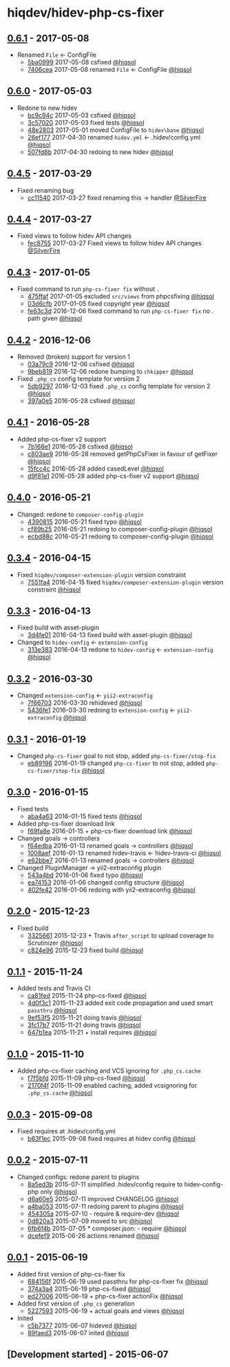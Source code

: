 # hiqdev/hidev-php-cs-fixer

## [0.6.1] - 2017-05-08

- Renamed `File` <- ConfigFile
    - [5ba0999] 2017-05-08 csfixed [@hiqsol]
    - [7406cea] 2017-05-08 renamed `File` <- ConfigFile [@hiqsol]

## [0.6.0] - 2017-05-03

- Redone to new hidev
    - [bc9c94c] 2017-05-03 csfixed [@hiqsol]
    - [3c57020] 2017-05-03 fixed tests [@hiqsol]
    - [48e2803] 2017-05-01 moved ConfigFile to `hidev\base` [@hiqsol]
    - [26ef177] 2017-04-30 renamed `hidev.yml` <- .hidev/config.yml [@hiqsol]
    - [507fd8b] 2017-04-30 redoing to new hidev [@hiqsol]

## [0.4.5] - 2017-03-29

- Fixed renaming bug
    - [cc11540] 2017-03-27 fixed renaming this -> handler [@SilverFire]

## [0.4.4] - 2017-03-27

- Fixed views to follow hidev API changes
    - [fec8755] 2017-03-27 Fixed views to follow hidev API changes [@SilverFire]

## [0.4.3] - 2017-01-05

- Fixed command to run `php-cs-fixer fix` without `.`
    - [475ffaf] 2017-01-05 excluded `src/views` from phpcsfixing [@hiqsol]
    - [03d6cfb] 2017-01-05 fixed copyright year [@hiqsol]
    - [fe63c3d] 2016-12-06 fixed command to run `php-cs-fixer fix` no . path given [@hiqsol]

## [0.4.2] - 2016-12-06

- Removed (broken) support for version 1
    - [03a79c9] 2016-12-06 csfixed [@hiqsol]
    - [9beb819] 2016-12-06 redone bumping to `chkipper` [@hiqsol]
- Fixed `.php_cs` config template for version 2
    - [5db9297] 2016-12-03 fixed `.php_cs` config template for version 2 [@hiqsol]
    - [397a0e5] 2016-05-28 csfixed [@hiqsol]

## [0.4.1] - 2016-05-28

- Added php-cs-fixer v2 support
    - [7b168e1] 2016-05-28 csfixed [@hiqsol]
    - [c803ae9] 2016-05-28 removed getPhpCsFixer in favour of getFixer [@hiqsol]
    - [15fcc4c] 2016-05-28 added casedLevel [@hiqsol]
    - [d9f81e1] 2016-05-28 added php-cs-fixer v2 support [@hiqsol]

## [0.4.0] - 2016-05-21

- Changed: redone to `composer-config-plugin`
    - [4390815] 2016-05-21 fixed typo [@hiqsol]
    - [cf89b25] 2016-05-21 redoing to composer-config-plugin [@hiqsol]
    - [ecbd88c] 2016-05-21 redoing to composer-config-plugin [@hiqsol]

## [0.3.4] - 2016-04-15

- Fixed `hiqdev/composer-extension-plugin` version constraint
    - [7551fa4] 2016-04-15 fixed `hiqdev/composer-extension-plugin` version constraint [@hiqsol]

## [0.3.3] - 2016-04-13

- Fixed build with asset-plugin
    - [3d4fe01] 2016-04-13 fixed build with asset-plugin [@hiqsol]
- Changed to `hidev-config` <- `extension-config`
    - [313e383] 2016-04-13 redone to `hidev-config` <- `extension-config` [@hiqsol]

## [0.3.2] - 2016-03-30

- Changed `extension-config` <- `yii2-extraconfig`
    - [7f66703] 2016-03-30 rehideved [@hiqsol]
    - [5436fe1] 2016-03-30 redoing to `extension-config` <- `yii2-extraconfig` [@hiqsol]

## [0.3.1] - 2016-01-19

- Changed `php-cs-fixer` goal to not stop, added `php-cs-fixer/stop-fix`
    - [eb89196] 2016-01-19 changed `php-cs-fixer` to not stop, added `php-cs-fixer/stop-fix` [@hiqsol]

## [0.3.0] - 2016-01-15

- Fixed tests
    - [aba4a63] 2016-01-15 fixed tests [@hiqsol]
- Added php-cs-fixer download link
    - [f69fa8e] 2016-01-15 + php-cs-fixer download link [@hiqsol]
- Changed goals -> controllers
    - [f64edba] 2016-01-13 renamed goals -> controllers [@hiqsol]
    - [1008aef] 2016-01-13 renamed hidev-travis <- hidev-travis-ci [@hiqsol]
    - [e62bbe7] 2016-01-13 renamed goals -> controllers [@hiqsol]
- Changed PluginManager -> yii2-extraconfig plugin
    - [543a4bd] 2016-01-06 fixed typo [@hiqsol]
    - [ea74153] 2016-01-06 changed config structure [@hiqsol]
    - [402fe42] 2016-01-06 redoing with yii2-extraconfig [@hiqsol]

## [0.2.0] - 2015-12-23

- Fixed build
    - [3325661] 2015-12-23 + Travis `after_script` to upload coverage to Scrutinizer [@hiqsol]
    - [c824e96] 2015-12-23 fixed build [@hiqsol]

## [0.1.1] - 2015-11-24

- Added tests and Travis CI
    - [ca81fed] 2015-11-24 php-cs-fixed [@hiqsol]
    - [4d0f3c1] 2015-11-23 added exit code propagation and used smart `passthru` [@hiqsol]
    - [9ef53f5] 2015-11-21 doing travis [@hiqsol]
    - [3fc17b7] 2015-11-21 doing travis [@hiqsol]
    - [647b1ea] 2015-11-21 + install requires [@hiqsol]

## [0.1.0] - 2015-11-10

- Added php-cs-fixer caching and VCS ignoring for `.php_cs.cache`
    - [f7f5bfd] 2015-11-09 php-cs-fixed [@hiqsol]
    - [2170f4f] 2015-11-09 enabled caching, added vcsignoring for `.php_cs.cache` [@hiqsol]

## [0.0.3] - 2015-09-08

- Fixed requires at .hidev/config.yml
    - [b63f1ec] 2015-09-08 fixed requires at hidev config [@hiqsol]

## [0.0.2] - 2015-07-11

- Changed configs: redone parent to plugins
    - [8a5ed3b] 2015-07-11 simplified .hidev/config require to hidev-config-php only [@hiqsol]
    - [d6a60e5] 2015-07-11 improved CHANGELOG [@hiqsol]
    - [a4ba053] 2015-07-11 redoing parent to plugins [@hiqsol]
    - [454305a] 2015-07-10 - require & require-dev [@hiqsol]
    - [0d820a3] 2015-07-09 moved to src [@hiqsol]
    - [6fb6f4b] 2015-07-05 * composer.json: - require [@hiqsol]
    - [dcefef9] 2015-06-26 actions renamed [@hiqsol]

## [0.0.1] - 2015-06-19

- Added first version of php-cs-fixer fix
    - [684156f] 2015-06-19 used passthru for php-cs-fixer fix [@hiqsol]
    - [374a3a4] 2015-06-19 php-cs-fixed [@hiqsol]
    - [ed27006] 2015-06-19 + php-cs-fixer actionFix [@hiqsol]
- Added first version of `.php_cs` generation
    - [5227593] 2015-06-19 + actual goals and views [@hiqsol]
- Inited
    - [c5b7377] 2015-06-07 hideved [@hiqsol]
    - [89faed3] 2015-06-07 inited [@hiqsol]

## [Development started] - 2015-06-07

[@SilverFire]: https://github.com/SilverFire
[d.naumenko.a@gmail.com]: https://github.com/SilverFire
[@tafid]: https://github.com/tafid
[andreyklochok@gmail.com]: https://github.com/tafid
[@BladeRoot]: https://github.com/BladeRoot
[bladeroot@gmail.com]: https://github.com/BladeRoot
[@hiqsol]: https://github.com/hiqsol
[sol@hiqdev.com]: https://github.com/hiqsol
[7b168e1]: https://github.com/hiqdev/hidev-php-cs-fixer/commit/7b168e1
[c803ae9]: https://github.com/hiqdev/hidev-php-cs-fixer/commit/c803ae9
[15fcc4c]: https://github.com/hiqdev/hidev-php-cs-fixer/commit/15fcc4c
[d9f81e1]: https://github.com/hiqdev/hidev-php-cs-fixer/commit/d9f81e1
[4390815]: https://github.com/hiqdev/hidev-php-cs-fixer/commit/4390815
[cf89b25]: https://github.com/hiqdev/hidev-php-cs-fixer/commit/cf89b25
[ecbd88c]: https://github.com/hiqdev/hidev-php-cs-fixer/commit/ecbd88c
[7551fa4]: https://github.com/hiqdev/hidev-php-cs-fixer/commit/7551fa4
[3d4fe01]: https://github.com/hiqdev/hidev-php-cs-fixer/commit/3d4fe01
[313e383]: https://github.com/hiqdev/hidev-php-cs-fixer/commit/313e383
[7f66703]: https://github.com/hiqdev/hidev-php-cs-fixer/commit/7f66703
[5436fe1]: https://github.com/hiqdev/hidev-php-cs-fixer/commit/5436fe1
[eb89196]: https://github.com/hiqdev/hidev-php-cs-fixer/commit/eb89196
[aba4a63]: https://github.com/hiqdev/hidev-php-cs-fixer/commit/aba4a63
[f69fa8e]: https://github.com/hiqdev/hidev-php-cs-fixer/commit/f69fa8e
[f64edba]: https://github.com/hiqdev/hidev-php-cs-fixer/commit/f64edba
[1008aef]: https://github.com/hiqdev/hidev-php-cs-fixer/commit/1008aef
[e62bbe7]: https://github.com/hiqdev/hidev-php-cs-fixer/commit/e62bbe7
[543a4bd]: https://github.com/hiqdev/hidev-php-cs-fixer/commit/543a4bd
[ea74153]: https://github.com/hiqdev/hidev-php-cs-fixer/commit/ea74153
[402fe42]: https://github.com/hiqdev/hidev-php-cs-fixer/commit/402fe42
[3325661]: https://github.com/hiqdev/hidev-php-cs-fixer/commit/3325661
[c824e96]: https://github.com/hiqdev/hidev-php-cs-fixer/commit/c824e96
[ca81fed]: https://github.com/hiqdev/hidev-php-cs-fixer/commit/ca81fed
[4d0f3c1]: https://github.com/hiqdev/hidev-php-cs-fixer/commit/4d0f3c1
[9ef53f5]: https://github.com/hiqdev/hidev-php-cs-fixer/commit/9ef53f5
[3fc17b7]: https://github.com/hiqdev/hidev-php-cs-fixer/commit/3fc17b7
[647b1ea]: https://github.com/hiqdev/hidev-php-cs-fixer/commit/647b1ea
[f7f5bfd]: https://github.com/hiqdev/hidev-php-cs-fixer/commit/f7f5bfd
[2170f4f]: https://github.com/hiqdev/hidev-php-cs-fixer/commit/2170f4f
[b63f1ec]: https://github.com/hiqdev/hidev-php-cs-fixer/commit/b63f1ec
[8a5ed3b]: https://github.com/hiqdev/hidev-php-cs-fixer/commit/8a5ed3b
[d6a60e5]: https://github.com/hiqdev/hidev-php-cs-fixer/commit/d6a60e5
[a4ba053]: https://github.com/hiqdev/hidev-php-cs-fixer/commit/a4ba053
[454305a]: https://github.com/hiqdev/hidev-php-cs-fixer/commit/454305a
[0d820a3]: https://github.com/hiqdev/hidev-php-cs-fixer/commit/0d820a3
[6fb6f4b]: https://github.com/hiqdev/hidev-php-cs-fixer/commit/6fb6f4b
[dcefef9]: https://github.com/hiqdev/hidev-php-cs-fixer/commit/dcefef9
[684156f]: https://github.com/hiqdev/hidev-php-cs-fixer/commit/684156f
[374a3a4]: https://github.com/hiqdev/hidev-php-cs-fixer/commit/374a3a4
[ed27006]: https://github.com/hiqdev/hidev-php-cs-fixer/commit/ed27006
[5227593]: https://github.com/hiqdev/hidev-php-cs-fixer/commit/5227593
[c5b7377]: https://github.com/hiqdev/hidev-php-cs-fixer/commit/c5b7377
[89faed3]: https://github.com/hiqdev/hidev-php-cs-fixer/commit/89faed3
[5db9297]: https://github.com/hiqdev/hidev-php-cs-fixer/commit/5db9297
[397a0e5]: https://github.com/hiqdev/hidev-php-cs-fixer/commit/397a0e5
[03a79c9]: https://github.com/hiqdev/hidev-php-cs-fixer/commit/03a79c9
[9beb819]: https://github.com/hiqdev/hidev-php-cs-fixer/commit/9beb819
[475ffaf]: https://github.com/hiqdev/hidev-php-cs-fixer/commit/475ffaf
[03d6cfb]: https://github.com/hiqdev/hidev-php-cs-fixer/commit/03d6cfb
[fe63c3d]: https://github.com/hiqdev/hidev-php-cs-fixer/commit/fe63c3d
[Under development]: https://github.com/hiqdev/hidev-php-cs-fixer/compare/0.6.0...HEAD
[0.4.2]: https://github.com/hiqdev/hidev-php-cs-fixer/compare/0.4.1...0.4.2
[0.4.1]: https://github.com/hiqdev/hidev-php-cs-fixer/compare/0.4.0...0.4.1
[0.4.0]: https://github.com/hiqdev/hidev-php-cs-fixer/compare/0.3.4...0.4.0
[0.3.4]: https://github.com/hiqdev/hidev-php-cs-fixer/compare/0.3.3...0.3.4
[0.3.3]: https://github.com/hiqdev/hidev-php-cs-fixer/compare/0.3.2...0.3.3
[0.3.2]: https://github.com/hiqdev/hidev-php-cs-fixer/compare/0.3.1...0.3.2
[0.3.1]: https://github.com/hiqdev/hidev-php-cs-fixer/compare/0.3.0...0.3.1
[0.3.0]: https://github.com/hiqdev/hidev-php-cs-fixer/compare/0.2.0...0.3.0
[0.2.0]: https://github.com/hiqdev/hidev-php-cs-fixer/compare/0.1.1...0.2.0
[0.1.1]: https://github.com/hiqdev/hidev-php-cs-fixer/compare/0.1.0...0.1.1
[0.1.0]: https://github.com/hiqdev/hidev-php-cs-fixer/compare/0.0.3...0.1.0
[0.0.3]: https://github.com/hiqdev/hidev-php-cs-fixer/compare/0.0.2...0.0.3
[0.0.2]: https://github.com/hiqdev/hidev-php-cs-fixer/compare/0.0.1...0.0.2
[0.0.1]: https://github.com/hiqdev/hidev-php-cs-fixer/releases/tag/0.0.1
[0.4.3]: https://github.com/hiqdev/hidev-php-cs-fixer/compare/0.4.2...0.4.3
[fec8755]: https://github.com/hiqdev/hidev-php-cs-fixer/commit/fec8755
[0.4.4]: https://github.com/hiqdev/hidev-php-cs-fixer/compare/0.4.3...0.4.4
[cc11540]: https://github.com/hiqdev/hidev-php-cs-fixer/commit/cc11540
[0.4.5]: https://github.com/hiqdev/hidev-php-cs-fixer/compare/0.4.4...0.4.5
[bc9c94c]: https://github.com/hiqdev/hidev-php-cs-fixer/commit/bc9c94c
[3c57020]: https://github.com/hiqdev/hidev-php-cs-fixer/commit/3c57020
[48e2803]: https://github.com/hiqdev/hidev-php-cs-fixer/commit/48e2803
[26ef177]: https://github.com/hiqdev/hidev-php-cs-fixer/commit/26ef177
[507fd8b]: https://github.com/hiqdev/hidev-php-cs-fixer/commit/507fd8b
[0.6.0]: https://github.com/hiqdev/hidev-php-cs-fixer/compare/0.4.5...0.6.0
[5ba0999]: https://github.com/hiqdev/hidev-php-cs-fixer/commit/5ba0999
[7406cea]: https://github.com/hiqdev/hidev-php-cs-fixer/commit/7406cea
[0.6.1]: https://github.com/hiqdev/hidev-php-cs-fixer/compare/0.6.0...0.6.1
